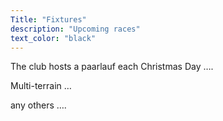 ```yaml
---
Title: "Fixtures"
description: "Upcoming races"
text_color: "black"
---
```


The club hosts a paarlauf each Christmas Day ….

Multi-terrain …

any others ….
